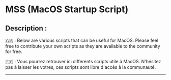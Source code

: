 # MSS (MacOS Startup Script)

## Description :
🇬🇧 : Below are various scripts that can be useful for MacOS. Please feel free to contribute your own scripts as they are available to the community for free.


🇫🇷 : Vous pourrez retrouver ici differents scripts utile à MacOS. N'hésitez pas à laisser les votres, ces scripts sont libre d'accès à la communauté.

---
